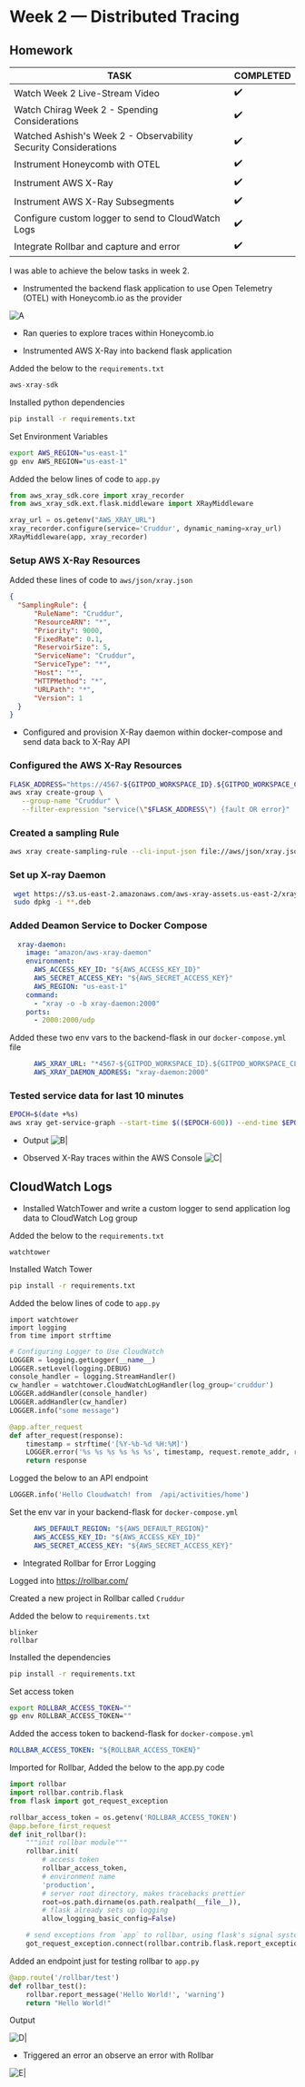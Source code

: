 # Week 2 — Distributed Tracing

## Homework

| TASK | COMPLETED |
|  --- |    ---    |
| Watch Week 2 Live-Stream Video | :heavy_check_mark: |
| Watch Chirag Week 2 - Spending Considerations | :heavy_check_mark: |
| Watched Ashish's Week 2 - Observability Security Considerations | :heavy_check_mark: |
| Instrument Honeycomb with OTEL | :heavy_check_mark: |
| Instrument AWS X-Ray | :heavy_check_mark: |
| Instrument AWS X-Ray Subsegments | :heavy_check_mark: |
| Configure custom logger to send to CloudWatch Logs | :heavy_check_mark: |
| Integrate Rollbar and capture and error | :heavy_check_mark: |


I was able to achieve the below tasks in week 2.

- Instrumented the backend flask application to use Open Telemetry (OTEL) with Honeycomb.io as the provider

![A](../_docs/assets/A.PNG)

- Ran queries to explore traces within Honeycomb.io

- Instrumented AWS X-Ray into backend flask application

Added the below to the `requirements.txt`

```py
aws-xray-sdk
```
Installed python dependencies

```sh
pip install -r requirements.txt
```

Set Environment Variables
```sh
export AWS_REGION="us-east-1"
gp env AWS_REGION="us-east-1"
```

Added the below lines of code to `app.py`

```py
from aws_xray_sdk.core import xray_recorder
from aws_xray_sdk.ext.flask.middleware import XRayMiddleware

xray_url = os.getenv("AWS_XRAY_URL")
xray_recorder.configure(service='Cruddur', dynamic_naming=xray_url)
XRayMiddleware(app, xray_recorder)
```

### Setup AWS X-Ray Resources

Added these lines of code to `aws/json/xray.json`

```json
{
  "SamplingRule": {
      "RuleName": "Cruddur",
      "ResourceARN": "*",
      "Priority": 9000,
      "FixedRate": 0.1,
      "ReservoirSize": 5,
      "ServiceName": "Cruddur",
      "ServiceType": "*",
      "Host": "*",
      "HTTPMethod": "*",
      "URLPath": "*",
      "Version": 1
  }
}
```


- Configured and provision X-Ray daemon within docker-compose and send data back to X-Ray API

### Configured the AWS X-Ray Resources

```sh
FLASK_ADDRESS="https://4567-${GITPOD_WORKSPACE_ID}.${GITPOD_WORKSPACE_CLUSTER_HOST}"
aws xray create-group \
   --group-name "Cruddur" \
   --filter-expression "service(\"$FLASK_ADDRESS\") {fault OR error}"
```

### Created a sampling Rule
```sh
aws xray create-sampling-rule --cli-input-json file://aws/json/xray.json
```


### Set up X-ray Daemon

```sh
 wget https://s3.us-east-2.amazonaws.com/aws-xray-assets.us-east-2/xray-daemon/aws-xray-daemon-3.x.deb
 sudo dpkg -i **.deb
 ```

### Added Deamon Service to Docker Compose

```yml
  xray-daemon:
    image: "amazon/aws-xray-daemon"
    environment:
      AWS_ACCESS_KEY_ID: "${AWS_ACCESS_KEY_ID}"
      AWS_SECRET_ACCESS_KEY: "${AWS_SECRET_ACCESS_KEY}"
      AWS_REGION: "us-east-1"
    command:
      - "xray -o -b xray-daemon:2000"
    ports:
      - 2000:2000/udp
```

Added these two env vars to the backend-flask in our `docker-compose.yml` file

```yml
      AWS_XRAY_URL: "*4567-${GITPOD_WORKSPACE_ID}.${GITPOD_WORKSPACE_CLUSTER_HOST}*"
      AWS_XRAY_DAEMON_ADDRESS: "xray-daemon:2000"
```

### Tested service data for last 10 minutes

```sh
EPOCH=$(date +%s)
aws xray get-service-graph --start-time $(($EPOCH-600)) --end-time $EPOCH
```

- Output
![B](../_docs/assets/B.PNG)|

- Observed X-Ray traces within the AWS Console
![C](../_docs/assets/C.PNG)|


## CloudWatch Logs
- Installed WatchTower and write a custom logger to send application log data to CloudWatch Log group

Added the below to the `requirements.txt`

```
watchtower
```

Installed Watch Tower
```sh
pip install -r requirements.txt
```


Added the below lines of code to  `app.py`

```
import watchtower
import logging
from time import strftime
```

```py
# Configuring Logger to Use CloudWatch
LOGGER = logging.getLogger(__name__)
LOGGER.setLevel(logging.DEBUG)
console_handler = logging.StreamHandler()
cw_handler = watchtower.CloudWatchLogHandler(log_group='cruddur')
LOGGER.addHandler(console_handler)
LOGGER.addHandler(cw_handler)
LOGGER.info("some message")
```

```py
@app.after_request
def after_request(response):
    timestamp = strftime('[%Y-%b-%d %H:%M]')
    LOGGER.error('%s %s %s %s %s %s', timestamp, request.remote_addr, request.method, request.scheme, request.full_path, response.status)
    return response
```

Logged the below to an API endpoint
```py
LOGGER.info('Hello Cloudwatch! from  /api/activities/home')
```

Set the env var in your backend-flask for `docker-compose.yml`

```yml
      AWS_DEFAULT_REGION: "${AWS_DEFAULT_REGION}"
      AWS_ACCESS_KEY_ID: "${AWS_ACCESS_KEY_ID}"
      AWS_SECRET_ACCESS_KEY: "${AWS_SECRET_ACCESS_KEY}"
```

- Integrated Rollbar for Error Logging

Logged into https://rollbar.com/

Created a new project in Rollbar called `Cruddur`

Added the below to `requirements.txt`

```
blinker
rollbar
```

Installed the dependencies

```sh
pip install -r requirements.txt
```

Set access token

```sh
export ROLLBAR_ACCESS_TOKEN=""
gp env ROLLBAR_ACCESS_TOKEN=""
```

Added the access token to backend-flask for `docker-compose.yml`

```yml
ROLLBAR_ACCESS_TOKEN: "${ROLLBAR_ACCESS_TOKEN}"
```

Imported for Rollbar, Added the below to the app.py code

```py
import rollbar
import rollbar.contrib.flask
from flask import got_request_exception
```

```py
rollbar_access_token = os.getenv('ROLLBAR_ACCESS_TOKEN')
@app.before_first_request
def init_rollbar():
    """init rollbar module"""
    rollbar.init(
        # access token
        rollbar_access_token,
        # environment name
        'production',
        # server root directory, makes tracebacks prettier
        root=os.path.dirname(os.path.realpath(__file__)),
        # flask already sets up logging
        allow_logging_basic_config=False)

    # send exceptions from `app` to rollbar, using flask's signal system.
    got_request_exception.connect(rollbar.contrib.flask.report_exception, app)
```

Added an endpoint just for testing rollbar to `app.py`

```py
@app.route('/rollbar/test')
def rollbar_test():
    rollbar.report_message('Hello World!', 'warning')
    return "Hello World!"
```

Output

![D](../_docs/assets/D.PNG)|

- Triggered an error an observe an error with Rollbar

![E](../_docs/assets/E.PNG)|


